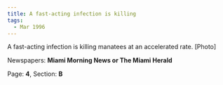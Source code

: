 ```yaml
---  
title: A fast-acting infection is killing  
tags:  
  - Mar 1996  
---  
```

  
A fast-acting infection is killing manatees at an accelerated rate. [Photo]  
  
Newspapers: **Miami Morning News or The Miami Herald**  
  
Page: **4**, Section: **B** 
